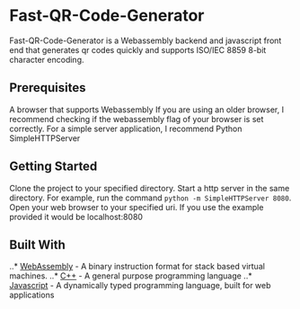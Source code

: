 # Fast-QR-Code-Generator
Fast-QR-Code-Generator is a Webassembly backend and javascript front end that generates qr codes quickly and supports ISO/IEC 8859 8-bit character encoding.

## Prerequisites
A browser that supports Webassembly
If you are using an older browser, I recommend checking if the webassembly flag of your browser is set correctly.
For a simple server application, I recommend Python SimpleHTTPServer

## Getting Started
Clone the project to your specified directory.
Start a http server in the same directory. For example, run the command `python -m SimpleHTTPServer 8080`.
Open your web browser to your specified uri. If you use the example provided it would be localhost:8080

## Built With
..* [WebAssembly](https://webassembly.org/) - A binary instruction format for stack based virtual machines.
..* [C++](https://en.wikipedia.org/wiki/C%2B%2B) - A general purpose programming language
..* [Javascript](https://en.wikipedia.org/wiki/JavaScript) - A dynamically typed programming language, built for web applications

